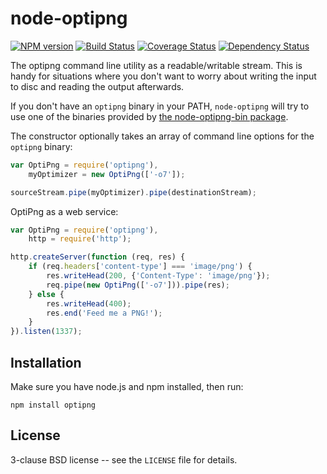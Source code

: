node-optipng
============

[![NPM version](https://badge.fury.io/js/optipng.svg)](http://badge.fury.io/js/optipng)
[![Build Status](https://travis-ci.org/papandreou/optipng.svg?branch=master)](https://travis-ci.org/papandreou/optipng)
[![Coverage Status](https://coveralls.io/repos/papandreou/optipng/badge.svg)](https://coveralls.io/r/papandreou/optipng)
[![Dependency Status](https://david-dm.org/papandreou/optipng.svg)](https://david-dm.org/papandreou/optipng)

The optipng command line utility as a readable/writable stream. This
is handy for situations where you don't want to worry about writing
the input to disc and reading the output afterwards.

If you don't have an `optipng` binary in your PATH, `node-optipng`
will try to use one of the binaries provided by <a
href="https://github.com/yeoman/node-optipng-bin">the node-optipng-bin
package</a>.

The constructor optionally takes an array of command line options for
the `optipng` binary:

```javascript
var OptiPng = require('optipng'),
    myOptimizer = new OptiPng(['-o7']);

sourceStream.pipe(myOptimizer).pipe(destinationStream);
```

OptiPng as a web service:

```javascript
var OptiPng = require('optipng'),
    http = require('http');

http.createServer(function (req, res) {
    if (req.headers['content-type'] === 'image/png') {
        res.writeHead(200, {'Content-Type': 'image/png'});
        req.pipe(new OptiPng(['-o7'])).pipe(res);
    } else {
        res.writeHead(400);
        res.end('Feed me a PNG!');
    }
}).listen(1337);
```

Installation
------------

Make sure you have node.js and npm installed, then run:

    npm install optipng

License
-------

3-clause BSD license -- see the `LICENSE` file for details.
